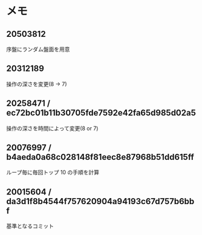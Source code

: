 # メモ

## 20503812

序盤にランダム盤面を用意

## 20312189

操作の深さを変更(8 -> 7)

## 20258471 / ec72bc01b11b30705fde7592e42fa65d985d02a5

操作の深さを時間によって変更(8 or 7)

## 20076997 / b4aeda0a68c028148f81eec8e87968b51dd615ff

ループ毎に毎回トップ 10 の手順を計算

## 20015604 / da3d1f8b4544f757620904a94193c67d757b6bbf

基準となるコミット
